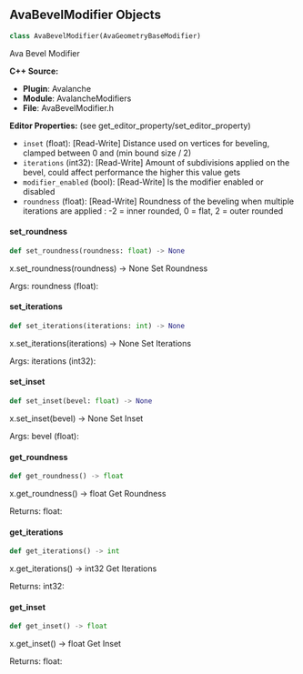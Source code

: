 ## AvaBevelModifier Objects

```python
class AvaBevelModifier(AvaGeometryBaseModifier)
```

Ava Bevel Modifier

**C++ Source:**

- **Plugin**: Avalanche
- **Module**: AvalancheModifiers
- **File**: AvaBevelModifier.h

**Editor Properties:** (see get_editor_property/set_editor_property)

- ``inset`` (float):  [Read-Write] Distance used on vertices for beveling, clamped between 0 and (min bound size / 2)
- ``iterations`` (int32):  [Read-Write] Amount of subdivisions applied on the bevel, could affect performance the higher this value gets
- ``modifier_enabled`` (bool):  [Read-Write] Is the modifier enabled or disabled
- ``roundness`` (float):  [Read-Write] Roundness of the beveling when multiple iterations are applied : -2 = inner rounded, 0 = flat, 2 = outer rounded

<a id="unreal.AvaBevelModifier.set_roundness"></a>

#### set_roundness

```python
def set_roundness(roundness: float) -> None
```

x.set_roundness(roundness) -> None
Set Roundness

Args:
    roundness (float):

<a id="unreal.AvaBevelModifier.set_iterations"></a>

#### set_iterations

```python
def set_iterations(iterations: int) -> None
```

x.set_iterations(iterations) -> None
Set Iterations

Args:
    iterations (int32):

<a id="unreal.AvaBevelModifier.set_inset"></a>

#### set_inset

```python
def set_inset(bevel: float) -> None
```

x.set_inset(bevel) -> None
Set Inset

Args:
    bevel (float):

<a id="unreal.AvaBevelModifier.get_roundness"></a>

#### get_roundness

```python
def get_roundness() -> float
```

x.get_roundness() -> float
Get Roundness

Returns:
    float:

<a id="unreal.AvaBevelModifier.get_iterations"></a>

#### get_iterations

```python
def get_iterations() -> int
```

x.get_iterations() -> int32
Get Iterations

Returns:
    int32:

<a id="unreal.AvaBevelModifier.get_inset"></a>

#### get_inset

```python
def get_inset() -> float
```

x.get_inset() -> float
Get Inset

Returns:
    float:

<a id="unreal.AvaBooleanModifier"></a>